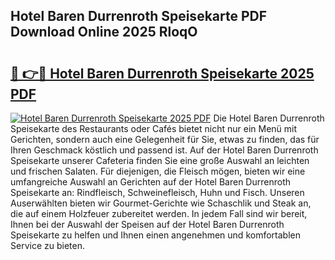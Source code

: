 ## Hotel Baren Durrenroth Speisekarte PDF Download Online 2025 RloqO

# <h2><a href="http://gc5fvgr.nevu.top/?p=Hotel+Baren+Durrenroth+Speisekarte">🔗 👉🔴 Hotel Baren Durrenroth Speisekarte 2025 PDF</a></h2>

[![Hotel Baren Durrenroth Speisekarte 2025 PDF](https://i.imgur.com/dBaPXMq.png)](http://gc5fvgr.nevu.top/?p=Hotel+Baren+Durrenroth+Speisekarte)
Die Hotel Baren Durrenroth Speisekarte des Restaurants oder Cafés bietet nicht nur ein Menü mit Gerichten, sondern auch eine Gelegenheit für Sie, etwas zu finden, das für Ihren Geschmack köstlich und passend ist. Auf der Hotel Baren Durrenroth Speisekarte unserer Cafeteria finden Sie eine große Auswahl an leichten und frischen Salaten. Für diejenigen, die Fleisch mögen, bieten wir eine umfangreiche Auswahl an Gerichten auf der Hotel Baren Durrenroth Speisekarte an: Rindfleisch, Schweinefleisch, Huhn und Fisch. Unseren Auserwählten bieten wir Gourmet-Gerichte wie Schaschlik und Steak an, die auf einem Holzfeuer zubereitet werden. In jedem Fall sind wir bereit, Ihnen bei der Auswahl der Speisen auf der Hotel Baren Durrenroth Speisekarte zu helfen und Ihnen einen angenehmen und komfortablen Service zu bieten.
